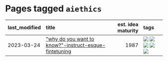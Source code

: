 # Pages tagged `aiethics`

|last_modified|title|est. idea maturity|tags
|:---|:---|---:|:---|
|2023-03-24|["why do you want to know?"-instruct-esque-fintetuning](../whydoyouwantoknow.md)|1987|[![](https://img.shields.io/badge/tag-aiethics-606780)](../tags/aiethics.md) [![](https://img.shields.io/badge/tag-alignment-9c3a4a)](../tags/alignment.md) [![](https://img.shields.io/badge/tag-dialogue-9a9fc4)](../tags/dialogue.md) [![](https://img.shields.io/badge/tag-models-6edb5)](../tags/models.md) [![](https://img.shields.io/badge/tag-wip-82d6e)](../tags/wip.md)|